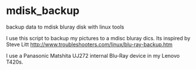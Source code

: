 # mdisk_backup
backup data to mdisk bluray disk with linux tools

I use this script to backup my pictures to a mdisc bluray dics. Its inspired by 
Steve Litt http://www.troubleshooters.com/linux/blu-ray-backup.htm

I use a Panasonic Matshita UJ272 internal Blu-Ray device in my Lenovo T420s.
